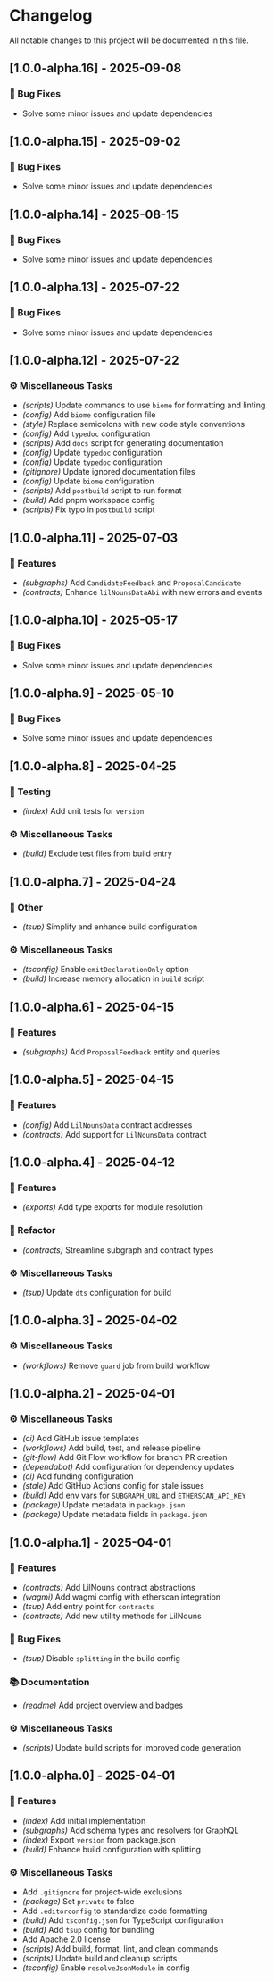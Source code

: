 # Changelog

All notable changes to this project will be documented in this file.

## [1.0.0-alpha.16] - 2025-09-08

### 🐛 Bug Fixes

- Solve some minor issues and update dependencies

## [1.0.0-alpha.15] - 2025-09-02

### 🐛 Bug Fixes

- Solve some minor issues and update dependencies

## [1.0.0-alpha.14] - 2025-08-15

### 🐛 Bug Fixes

- Solve some minor issues and update dependencies

## [1.0.0-alpha.13] - 2025-07-22

### 🐛 Bug Fixes

- Solve some minor issues and update dependencies

## [1.0.0-alpha.12] - 2025-07-22

### ⚙️ Miscellaneous Tasks

- *(scripts)* Update commands to use `biome` for formatting and linting
- *(config)* Add `biome` configuration file
- *(style)* Replace semicolons with new code style conventions
- *(config)* Add `typedoc` configuration
- *(scripts)* Add `docs` script for generating documentation
- *(config)* Update `typedoc` configuration
- *(config)* Update `typedoc` configuration
- *(gitignore)* Update ignored documentation files
- *(config)* Update `biome` configuration
- *(scripts)* Add `postbuild` script to run format
- *(build)* Add pnpm workspace config
- *(scripts)* Fix typo in `postbuild` script

## [1.0.0-alpha.11] - 2025-07-03

### 🚀 Features

- *(subgraphs)* Add `CandidateFeedback` and `ProposalCandidate`
- *(contracts)* Enhance `lilNounsDataAbi` with new errors and events

## [1.0.0-alpha.10] - 2025-05-17

### 🐛 Bug Fixes

- Solve some minor issues and update dependencies

## [1.0.0-alpha.9] - 2025-05-10

### 🐛 Bug Fixes

- Solve some minor issues and update dependencies

## [1.0.0-alpha.8] - 2025-04-25

### 🧪 Testing

- *(index)* Add unit tests for `version`

### ⚙️ Miscellaneous Tasks

- *(build)* Exclude test files from build entry

## [1.0.0-alpha.7] - 2025-04-24

### 💼 Other

- *(tsup)* Simplify and enhance build configuration

### ⚙️ Miscellaneous Tasks

- *(tsconfig)* Enable `emitDeclarationOnly` option
- *(build)* Increase memory allocation in `build` script

## [1.0.0-alpha.6] - 2025-04-15

### 🚀 Features

- *(subgraphs)* Add `ProposalFeedback` entity and queries

## [1.0.0-alpha.5] - 2025-04-15

### 🚀 Features

- *(config)* Add `LilNounsData` contract addresses
- *(contracts)* Add support for `LilNounsData` contract

## [1.0.0-alpha.4] - 2025-04-12

### 🚀 Features

- *(exports)* Add type exports for module resolution

### 🚜 Refactor

- *(contracts)* Streamline subgraph and contract types

### ⚙️ Miscellaneous Tasks

- *(tsup)* Update `dts` configuration for build

## [1.0.0-alpha.3] - 2025-04-02

### ⚙️ Miscellaneous Tasks

- *(workflows)* Remove `guard` job from build workflow

## [1.0.0-alpha.2] - 2025-04-01

### ⚙️ Miscellaneous Tasks

- *(ci)* Add GitHub issue templates
- *(workflows)* Add build, test, and release pipeline
- *(git-flow)* Add Git Flow workflow for branch PR creation
- *(dependabot)* Add configuration for dependency updates
- *(ci)* Add funding configuration
- *(stale)* Add GitHub Actions config for stale issues
- *(build)* Add env vars for `SUBGRAPH_URL` and `ETHERSCAN_API_KEY`
- *(package)* Update metadata in `package.json`
- *(package)* Update metadata fields in `package.json`

## [1.0.0-alpha.1] - 2025-04-01

### 🚀 Features

- *(contracts)* Add LilNouns contract abstractions
- *(wagmi)* Add wagmi config with etherscan integration
- *(tsup)* Add entry point for `contracts`
- *(contracts)* Add new utility methods for LilNouns

### 🐛 Bug Fixes

- *(tsup)* Disable `splitting` in the build config

### 📚 Documentation

- *(readme)* Add project overview and badges

### ⚙️ Miscellaneous Tasks

- *(scripts)* Update build scripts for improved code generation

## [1.0.0-alpha.0] - 2025-04-01

### 🚀 Features

- *(index)* Add initial implementation
- *(subgraphs)* Add schema types and resolvers for GraphQL
- *(index)* Export `version` from package.json
- *(build)* Enhance build configuration with splitting

### ⚙️ Miscellaneous Tasks

- Add `.gitignore` for project-wide exclusions
- *(package)* Set `private` to false
- Add `.editorconfig` to standardize code formatting
- *(build)* Add `tsconfig.json` for TypeScript configuration
- *(build)* Add `tsup` config for bundling
- Add Apache 2.0 license
- *(scripts)* Add build, format, lint, and clean commands
- *(scripts)* Update build and cleanup scripts
- *(tsconfig)* Enable `resolveJsonModule` in config

<!-- generated by git-cliff -->
